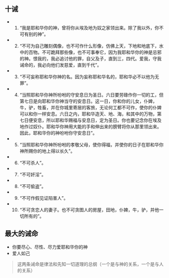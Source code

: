 ## 十诫

- 1.  “我是耶和华你的神，曾将你从埃及地为奴之家领出来。除了我以外，你不可有别的神”。
- 2.  “不可为自己雕刻偶像，也不可作什么形像，仿佛上天，下地和地底下，水中的百物。不可跪拜那些像，也不可事奉它，因为我耶和华你的神是忌邪的神。恨我的，我必追讨他的罪，自父及子，直到三，四代。爱我，守我诫命的，我必向他们发慈爱，直到千代”。
- 3.  “不可妄称耶和华你神的名。因为妄称耶和华名的，耶和华必不以他为无罪”。
- 4.  “当照耶和华你神所吩咐的守安息日为圣日。六日要劳碌作你一切的工，但第七日是向耶和华你神当守的安息日。这一日，你和你的儿女，仆婢，牛，驴，牲畜，并在你城里寄居的客旅，无论何工都不可作，使你的仆婢可以和你一样安息。六日之内，耶和华造天、地、海，和其中的万物，第七日便安息，所以耶和华赐福与安息日，定为圣日。你也要记念你在埃及地作过奴仆。耶和华你神用大能的手和伸出来的膀臂将你从那里领出来。因此，耶和华你的神吩咐你守安息日”。
- 5.  “当照耶和华你神所吩咐的孝敬父母，使你得福，并使你的日子在耶和华你神所赐你的地上得以长久”。
- 6.  “不可杀人”。
- 7.  “不可奸淫”。
- 8.  “不可偷盗”。
- 9.  “不可作假见证陷害人”。
- 10. “不可贪恋人的妻子。也不可贪图人的房屋，田地，仆婢，牛，驴，并他一切所有的”。

## 最大的诫命

- 你要尽心、尽性、尽力爱耶和华你的神
- 爱人如己

> 这两条诫命是律法和先知一切道理的总纲（一个是与神的关系，一个是与人的关系）
